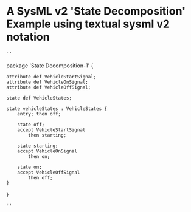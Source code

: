 # A SysML v2 'State Decomposition' Example using textual sysml v2 notation

'''

package 'State Decomposition-1' {
	
	attribute def VehicleStartSignal;
	attribute def VehicleOnSignal;
	attribute def VehicleOffSignal;
	
	state def VehicleStates;
		
	state vehicleStates : VehicleStates {
		entry; then off;
		
		state off;
		accept VehicleStartSignal 
			then starting;
			
		state starting;
		accept VehicleOnSignal
			then on;
			
		state on;
		accept VehicleOffSignal
			then off;
	}
	
}

'''

